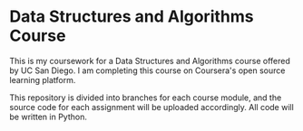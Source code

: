 # Data Structures and Algorithms Course

This is my coursework for a Data Structures and Algorithms course offered by UC San Diego. I am completing this course on Coursera's open source learning platform.

This repository is divided into branches for each course module, and the source code for each assignment will be uploaded accordingly. All code will be written in Python.
